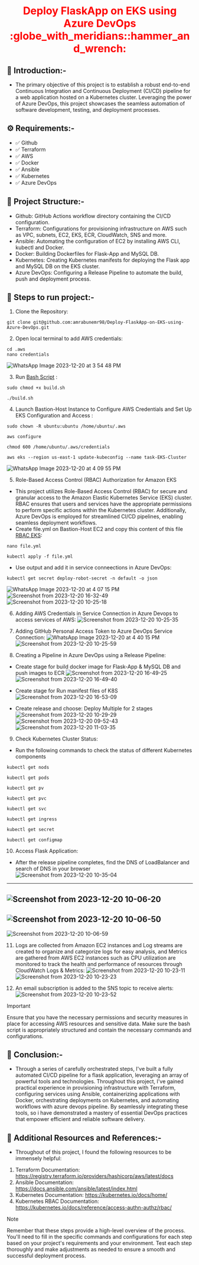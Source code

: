 <div align="center">
  <h1 style="color: red;">Deploy FlaskApp on EKS using Azure DevOps :globe_with_meridians::hammer_and_wrench:</h1>
</div>

## :star2: Introduction:-
- The primary objective of this project is to establish a robust end-to-end Continuous Integration and Continuous Deployment (CI/CD) pipeline for a web application hosted on a Kubernetes cluster. Leveraging the power of Azure DevOps, this project showcases the seamless automation of software development, testing, and deployment processes.

## :gear: Requirements:-
- :white_check_mark: Github
- :white_check_mark: Terraform
- :white_check_mark: AWS
- :white_check_mark: Docker 
- :white_check_mark: Ansible
- :white_check_mark: Kubernetes
- :white_check_mark: Azure DevOps

## :scroll: Project Structure:-
- Github: GitHub Actions workflow directory containing the CI/CD configuration.
- Terraform: Configurations for provisioning infrastructure on AWS such as VPC, subnets, EC2, EKS, ECR, CloudWatch, SNS and more.
- Ansible: Automating the configuration of EC2 by installing AWS CLI, kubectl and Docker.
- Docker: Building Dockerfiles for Flask-App and MySQL DB.
- Kubernetes: Creating Kubernetes manifests for deploying the Flask app and MySQL DB on the EKS cluster.
- Azure DevOps: Configuring a Release Pipeline to automate the build, push and deployment process.

## :diamond_shape_with_a_dot_inside: Steps to run project:-
1. Clone the Repository:
```
git clone git@github.com:amrabunemr98/Deploy-FlaskApp-on-EKS-using-Azure-DevOps.git
```
2. Open local terminal to add AWS credentials:
```
cd .aws
nano credentials
```
![WhatsApp Image 2023-12-20 at 3 54 48 PM](https://github.com/amrabunemr98/Deploy-FlaskApp-on-EKS-using-Azure-DevOps/assets/128842547/1926b45c-c077-422e-bd83-103b6c6111bd)

3. Run [Bash Script](https://github.com/amrabunemr98/Deploy-FlaskApp-on-EKS-using-Azure-DevOps/blob/main/build.sh) :
```
sudo chmod +x build.sh
```
```
./build.sh
```
4. Launch Bastion-Host Instance to Configure AWS Credentials and Set Up EKS Configuration and Access :
```
sudo chown -R ubuntu:ubuntu /home/ubuntu/.aws
```
```
aws configure
```
```
chmod 600 /home/ubuntu/.aws/credentials
```
```
aws eks --region us-east-1 update-kubeconfig --name task-EKS-Cluster
```
![WhatsApp Image 2023-12-20 at 4 09 55 PM](https://github.com/amrabunemr98/Deploy-FlaskApp-on-EKS-using-Azure-DevOps/assets/128842547/00b5afd7-fa73-4c61-b4c3-5d61d9a39796)

5. Role-Based Access Control (RBAC) Authorization for Amazon EKS
- This project utilizes Role-Based Access Control (RBAC) for secure and granular access to the Amazon Elastic Kubernetes Service (EKS) cluster. RBAC ensures that users and services have the appropriate permissions to perform specific actions within the Kubernetes cluster. Additionally, Azure DevOps is employed for streamlined CI/CD pipelines, enabling seamless deployment workflows.
- Create file.yml on Bastion-Host EC2 and copy this content of this file [RBAC EKS](https://github.com/amrabunemr98/Deploy-FlaskApp-on-EKS-using-Azure-DevOps/blob/main/Access-EKS.yml):
```
nano file.yml
``` 
```
kubectl apply -f file.yml
```
- Use output and add it in service conneections in Azure DevOps:
```
kubectl get secret deploy-robot-secret -n default -o json
```
 ![WhatsApp Image 2023-12-20 at 4 07 15 PM](https://github.com/amrabunemr98/Deploy-FlaskApp-on-EKS-using-Azure-DevOps/assets/128842547/9d43629f-6720-4a28-85cc-73b33098bdf9)
 ![Screenshot from 2023-12-20 16-32-49](https://github.com/amrabunemr98/Deploy-FlaskApp-on-EKS-using-Azure-DevOps/assets/128842547/4094f0a4-2aa8-433f-b420-42233e2dea69)
 ![Screenshot from 2023-12-20 10-25-18](https://github.com/amrabunemr98/Deploy-FlaskApp-on-EKS-using-Azure-DevOps/assets/128842547/9499d2ba-7b60-44a9-a159-de2d91f70f76)

 6. Adding AWS Credentials in Service Connection in Azure Devops to access services of AWS:
![Screenshot from 2023-12-20 10-25-35](https://github.com/amrabunemr98/Deploy-FlaskApp-on-EKS-using-Azure-DevOps/assets/128842547/e2d54cb7-c21a-4c6f-9a85-bd3d26db698a)

7. Adding GitHub Personal Access Token to Azure DevOps Service Connection:
![WhatsApp Image 2023-12-20 at 4 40 15 PM](https://github.com/amrabunemr98/Deploy-FlaskApp-on-EKS-using-Azure-DevOps/assets/128842547/15722c5d-2758-4b05-81de-9858c7db1c74)
![Screenshot from 2023-12-20 10-25-59](https://github.com/amrabunemr98/Deploy-FlaskApp-on-EKS-using-Azure-DevOps/assets/128842547/b218d708-eac2-4a9e-955c-27c1a8e09fd2)

8. Creating a Pipeline in Azure DevOps using a Release Pipeline:
- Create stage for build docker image for Flask-App & MySQL DB and push images to ECR
![Screenshot from 2023-12-20 16-49-25](https://github.com/amrabunemr98/Deploy-FlaskApp-on-EKS-using-Azure-DevOps/assets/128842547/fe6c4a43-a9e8-455f-971b-b4742ab4da01)
![Screenshot from 2023-12-20 16-49-40](https://github.com/amrabunemr98/Deploy-FlaskApp-on-EKS-using-Azure-DevOps/assets/128842547/b426e972-5815-44db-aa2e-d015cad05172)

- Create stage for Run manifest files of K8S
![Screenshot from 2023-12-20 16-53-09](https://github.com/amrabunemr98/Deploy-FlaskApp-on-EKS-using-Azure-DevOps/assets/128842547/a3ba55fa-9b69-46fa-bc64-15ebba8178b5)

- Create release and choose: Deploy Multiple for 2 stages
![Screenshot from 2023-12-20 10-29-29](https://github.com/amrabunemr98/Deploy-FlaskApp-on-EKS-using-Azure-DevOps/assets/128842547/b69170bd-370f-4895-af8e-192bd4f46a15)
![Screenshot from 2023-12-20 09-52-43](https://github.com/amrabunemr98/Deploy-FlaskApp-on-EKS-using-Azure-DevOps/assets/128842547/97698c00-712d-4c18-9201-32065d66b7fe)
![Screenshot from 2023-12-20 11-03-35](https://github.com/amrabunemr98/Deploy-FlaskApp-on-EKS-using-Azure-DevOps/assets/128842547/d2b83039-60e3-4a3d-9bfc-d0b7e4451b70)

9. Check Kubernetes Cluster Status:
- Run the following commands to check the status of different Kubernetes components
```
kubectl get nods
```
```
kubectl get pods
```
```
kubectl get pv
```
```
kubectl get pvc
```
```
kubectl get svc
```
```
kubectl get ingress
```
```
kubectl get secret
```
```
kubectl get configmap
```
10. Access Flask Application:
- After the release pipeline completes, find the DNS of LoadBalancer and search of DNS in your browser
![Screenshot from 2023-12-20 10-35-04](https://github.com/amrabunemr98/Deploy-FlaskApp-on-EKS-using-Azure-DevOps/assets/128842547/86f09575-21a6-4ff4-a955-caf3330deba7)
------------------------------------------------------------------------
![Screenshot from 2023-12-20 10-06-20](https://github.com/amrabunemr98/Deploy-FlaskApp-on-EKS-using-Azure-DevOps/assets/128842547/389e2fd5-f8fa-404c-91a7-4706d5215d02)
----------------------------------------------------
![Screenshot from 2023-12-20 10-06-50](https://github.com/amrabunemr98/Deploy-FlaskApp-on-EKS-using-Azure-DevOps/assets/128842547/f3241c5d-1b28-466c-8969-694d7f87a358)
--------------------------------------------------
![Screenshot from 2023-12-20 10-06-59](https://github.com/amrabunemr98/Deploy-FlaskApp-on-EKS-using-Azure-DevOps/assets/128842547/408fbbcc-23ad-4f26-824a-0424a2268b7a)

11. Logs are collected from Amazon EC2 instances and Log streams are created to organize and categorize logs for easy analysis, and Metrics are gathered from AWS EC2 instances such as CPU utilization are monitored to track the health and performance of resources through CloudWatch Logs & Metrics:
![Screenshot from 2023-12-20 10-23-11](https://github.com/amrabunemr98/Deploy-FlaskApp-on-EKS-using-Azure-DevOps/assets/128842547/491d50e2-4497-453c-a945-d9cadc512497)
![Screenshot from 2023-12-20 10-23-23](https://github.com/amrabunemr98/Deploy-FlaskApp-on-EKS-using-Azure-DevOps/assets/128842547/07b721a4-a265-4692-9e92-423c77ae17d6)

12. An email subscription is added to the SNS topic to receive alerts:
![Screenshot from 2023-12-20 10-23-52](https://github.com/amrabunemr98/Deploy-FlaskApp-on-EKS-using-Azure-DevOps/assets/128842547/f91f056c-aec5-49ec-a82e-74b9b514d1a4)

> [!IMPORTANT]
> Ensure that you have the necessary permissions and security measures in place for accessing AWS resources and sensitive data.
> Make sure the bash script is appropriately structured and contain the necessary commands and configurations.

## :rocket: Conclusion:-
- Through a series of carefully orchestrated steps, I've built a fully automated CI/CD pipeline for a flask application, leveraging an array of powerful tools and technologies. Throughout this project, I've gained practical experience in provisioning infrastructure with Terraform, configuring services using Ansible, containerizing applications with Docker, orchestrating deployments on Kubernetes, and automating workflows with azure devops pipeline. By seamlessly integrating these tools, so i have demonstrated a mastery of essential DevOps practices that empower efficient and reliable software delivery.

## :open_book: Additional Resources and References:-
- Throughout of this project, I found the following resources to be immensely helpful:
1. Terraform Documentation: https://registry.terraform.io/providers/hashicorp/aws/latest/docs
2. Ansible Documentation: https://docs.ansible.com/ansible/latest/index.html
3. Kubernetes Documentation: https://kubernetes.io/docs/home/
4. Kubernetes RBAC Documentation: https://kubernetes.io/docs/reference/access-authn-authz/rbac/

> [!NOTE]
> Remember that these steps provide a high-level overview of the process. You'll need to fill in the specific commands and configurations for each step based on your project's requirements and your environment. Test each step thoroughly and make adjustments as needed to ensure a smooth and successful deployment process.






